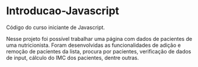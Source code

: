 # Introducao-Javascript

Código do curso iniciante de Javascript.

Nesse projeto foi possível trabalhar uma página com dados de pacientes de uma nutricionista. Foram desenvolvidas as funcionalidades de adição e remoção de pacientes da lista, procura por pacientes, verificação de dados de input, cálculo do IMC dos pacientes, dentre outras.
